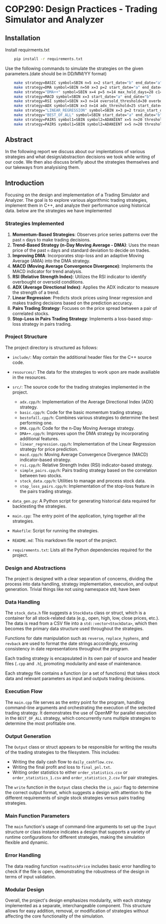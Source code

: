 
# COP290: Design Practices - Trading Simulator and Analyzer

## Installation

Install requirments.txt 

```bash
    pip install -r requirements.txt
```

Use the following commands to simulate the strategies on the given parameters.(date should be in DD/MM/YY format) 
```bash
    make strategy=BASIC symbol=SBIN n=5 x=2 start_date="b" end_date="a"
    make strategy=DMA symbol=SBIN n=50 x=3 p=2 start_date="a" end_date="b"
    make strategy="DMA++" symbol=SBIN x=4 p=5 n=14 max_hold_days=28 c1=0.2 c2=2 start_date="a" end_date="b"
    make strategy=MACD symbol=SBIN x=3 start_date="a" end_date="b"
    make strategy=RSI symbol=SBIN x=3 n=14 oversold_threshold=30 overbought_threshold=70 start_date="a" end_date="b"
    make strategy=ADX symbol=SBIN x=3 n=14 adx_threshold=25 start_date="a" end_date="b"
    make strategy="LINEAR_REGRESSION" symbol=SBIN x=3 p=2 train_start_date="a" train_end_date="b" start_date="c" end_date="d"
    make strategy="BEST_OF_ALL" symbol=SBIN start_date="a" end_date="b"
    make strategy=PAIRS symbol1=SBIN symbol2=ADANIENT x=5 n=20 threshold=2 start_date="a" end_date="b"
    make strategy=PAIRS symbol1=SBIN symbol2=ADANIENT x=5 n=20 threshold=2 stop_loss_threshold=4 start_date="a" end_date="b"
```

## Abstract 
In the following report we discuss about our implentations of various strategies and what design/abstraction decisions we took while writing of our code. We then also discuss briefly about the strategies themselves and our takeways from analysising them.  



## Introduction
Focusing on the design and implementation of a Trading Simulator and Analyzer. The goal is to explore various algorithmic trading strategies, implement them in C++, and analyze their performance using historical data. below are the strategies we have implemented 

### Strategies Implemented
1. **Momentum-Based Strategies**: Observes price series patterns over the past `n` days to make trading decisions.
2. **Trend-Based Strategy (n-Day Moving Average - DMA)**: Uses the mean price of the past `n` days and standard deviation to decide on trades.
3. **Improving DMA**: Incorporates stop-loss and an adaptive Moving Average (AMA) into the DMA strategy.
4. **MACD (Moving Average Convergence Divergence)**: Implements the MACD indicator for trend analysis.
5. **RSI (Relative Strength Index)**: Utilizes the RSI indicator to identify overbought or oversold conditions.
6. **ADX (Average Directional Index)**: Applies the ADX indicator to measure the strength of a trend.
7. **Linear Regression**: Predicts stock prices using linear regression and makes trading decisions based on the prediction accuracy.
8. **Pairs Trading Strategy**: Focuses on the price spread between a pair of correlated stocks.
9. **Stop-Loss in Pairs Trading Strategy**: Implements a loss-based stop-loss strategy in pairs trading.

### Project Structure
The project directory is structured as follows:

- `include/`: May contain the additional header files for the C++ source code. 
- `resources/`: The data for the strategies to work upon are made availiable in the resources. 
- `src/`: The source code for the trading strategies implemented in the project.
  - `adx.cpp/h`: Implementation of the Average Directional Index (ADX) strategy.
  - `basic.cpp/h`: Code for the basic momentum trading strategy.
  - `bestofall.cpp/h`: Combines various strategies to determine the best performing one.
  - `DMA.cpp/h`: Code for the n-Day Moving Average strategy.
  - `DMA++.cpp/h`: Improves upon the DMA strategy by incorporating additional features.
  - `linear_regression.cpp/h`: Implementation of the Linear Regression strategy for price prediction.
  - `macd.cpp/h`: Moving Average Convergence Divergence (MACD) indicator-based strategy.
  - `rsi.cpp/h`: Relative Strength Index (RSI) indicator-based strategy.
  - `simple_pairs.cpp/h`: Pairs trading strategy based on the correlation between two stocks.
  - `stock_data.cpp/h`: Utilities to manage and process stock data.
  - `stop_loss_pairs.cpp/h`: Implementation of the stop-loss feature in the pairs trading strategy.

- `data_gen.py`: A Python script for generating historical data required for backtesting the strategies.
- `main.cpp`: The entry point of the application, tying together all the strategies.
- `Makefile`: Script for running the strategies. 
- `README.md`: This markdown file report of the project.
- `requirements.txt`: Lists all the Python dependencies required for the project.

### Design and Abstractions

The project is designed with a clear separation of concerns, dividing the process into data handling, strategy implementation, execution, and output generation. Trivial things like not using namespace std; have been 

### Data Handling
The `stock_data.h` file suggests a `StockData` class or struct, which is a container for all stock-related data (e.g., open, high, low, close prices, etc.). The data is read from a CSV file into a `std::vector<StockData>`, which then becomes the primary data structure used throughout the strategies.

Functions for date manipulation such as `reverse`, `replace_hyphens`, and `revback` are used to format the date strings accordingly, ensuring consistency in date representations throughout the program.


Each trading strategy is encapsulated in its own pair of source and header files (`.cpp` and `.h`), promoting modularity and ease of maintenance. 


Each strategy file contains a function (or a set of functions) that takes stock data and relevant parameters as input and outputs trading decisions.

### Execution Flow
The `main.cpp` file serves as the entry point for the program, handling command-line arguments and orchestrating the execution of the selected trading strategy. It demonstrates the use of OpenMP for parallel execution in the `BEST_OF_ALL` strategy, which concurrently runs multiple strategies to determine the most profitable one.

### Output Generation
The `Output` class or struct appears to be responsible for writing the results of the trading strategies to the filesystem. This includes:

- Writing the daily cash flow to `daily_cashflow.csv`.
- Writing the final profit and loss to `final_pnl.txt`.
- Writing order statistics to either `order_statistics.csv` or `order_statistics_1.csv` and `order_statistics_2.csv` for pair strategies.

The `write` function in the `Output` class checks the `is_pair` flag to determine the correct output format, which suggests a design with attention to the different requirements of single stock strategies versus pairs trading strategies.

### Main Function Parameters
The `main` function's usage of command-line arguments to set up the `Input` structure or class instance indicates a design that supports a variety of runtime configurations for different strategies, making the simulation flexible and dynamic.

### Error Handling
The data reading function `readStockPrice` includes basic error handling to check if the file is open, demonstrating the robustness of the design in terms of input validation.

### Modular Design
Overall, the project's design emphasizes modularity, with each strategy implemented as a separate, interchangeable component. This structure allows for easy addition, removal, or modification of strategies without affecting the core functionality of the simulation.

